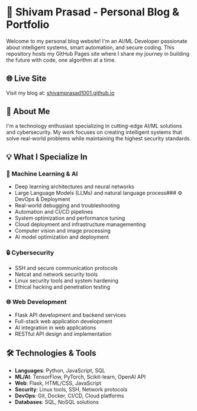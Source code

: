 # 🤖 Shivam Prasad - Personal Blog & Portfolio

Welcome to my personal blog website! I'm an AI/ML Developer passionate about intelligent systems, smart automation, and secure coding. This repository hosts my GitHub Pages site where I share my journey in building the future with code, one algorithm at a time.

## 🌐 Live Site

Visit my blog at: [shivamprasad1001.github.io](https://shivamprasad1001.github.io)

## 🚀 About Me

I'm a technology enthusiast specializing in cutting-edge AI/ML solutions and cybersecurity. My work focuses on creating intelligent systems that solve real-world problems while maintaining the highest security standards.

## 💡 What I Specialize In

### 🤖 Machine Learning & AI
- Deep learning architectures and neural networks
- Large Language Models (LLMs) and natural language process### ⚙️ DevOps & Deployment
- Real-world debugging and troubleshooting
- Automation and CI/CD pipelines
- System optimization and performance tuning
- Cloud deployment and infrastructure managementing
- Computer vision and image processing
- AI model optimization and deployment

### 🔒 Cybersecurity
- SSH and secure communication protocols
- Netcat and network security tools
- Linux security tools and system hardening
- Ethical hacking and penetration testing

### 🌐 Web Development
- Flask API development and backend services
- Full-stack web application development
- AI integration in web applications
- RESTful API design and implementation

## 🛠️ Technologies & Tools

- **Languages**: Python, JavaScript, SQL
- **ML/AI**: TensorFlow, PyTorch, Scikit-learn, OpenAI API
- **Web**: Flask, HTML/CSS, JavaScript
- **Security**: Linux tools, SSH, Network protocols
- **DevOps**: Git, Docker, CI/CD, Cloud platforms
- **Databases**: SQL, NoSQL solutions


